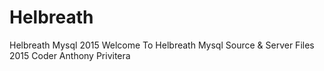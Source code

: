 # Helbreath
Helbreath Mysql 2015
Welcome To Helbreath Mysql Source & Server Files 2015
Coder Anthony Privitera
